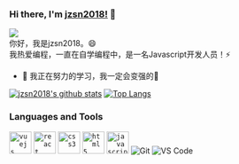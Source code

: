 ### Hi there, I'm [jzsn2018!](#) 👋

![](https://komarev.com/ghpvc/?username=jzsn2018&style=flat-square&color=ff69b4)
<br />
你好，我是jzsn2018。😄
<br />
我热爱编程，一直在自学编程中，是一名Javascript开发人员！⚡
<br />

<!-- - 🔭 我正在开发SpringBoot项目，TODO：AuroraDrive、AuroraPanel -->
- 🌱 我正在努力的学习，我一定会变强的💪
<!-- - 👯 我在寻找志同道合的朋友 -->
<!-- - 💬 通过邮件联系我： -->

<!--
**besscroft/besscroft** is a ✨ _special_ ✨ repository because its `README.md` (this file) appears on your GitHub profile.

Here are some ideas to get you started:

- 🔭 I’m currently working on ...
- 🌱 I’m currently learning ...
- 👯 I’m looking to collaborate on ...
- 🤔 I’m looking for help with ...
- 💬 Ask me about ...
- 📫 How to reach me: ...
- 😄 Pronouns: ...
- ⚡ Fun fact: ...
-->

[![jzsn2018's github stats](https://github-readme-stats.vercel.app/api?username=jzsn2018&count_private=true&show_icons=true)](https://github.com/anuraghazra/github-readme-stats)
[![Top Langs](https://github-readme-stats.vercel.app/api/top-langs/?username=jzsn2018&layout=compact)](https://github.com/anuraghazra/github-readme-stats)

### Languages and Tools

<code><img src=https://devicons.github.io/devicon/devicon.git/icons/vuejs/vuejs-original-wordmark.svg alt=vuejs width="40" height="40"/></code>
<code><img src=https://devicon.dev/devicon.git/icons/react/react-original-wordmark.svg alt=react width="40" height="40"/></code>
<code><img src=https://devicons.github.io/devicon/devicon.git/icons/css3/css3-original-wordmark.svg alt=css3 width="40" height="40"/></code>
<code><img src=https://devicons.github.io/devicon/devicon.git/icons/html5/html5-original-wordmark.svg alt=html5 width="40" height="40"/></code>
<code><img src=https://devicons.github.io/devicon/devicon.git/icons/javascript/javascript-original.svg alt=javascript width="40" height="40"/></code>
![Git](https://img.shields.io/badge/-Git-%23F05032?style=for-the-badge&logo=git&logoColor=%23ffffff)
![VS Code](https://img.shields.io/badge/-VSCode-%23007ACC?style=for-the-badge&logo=visual-studio-code)
